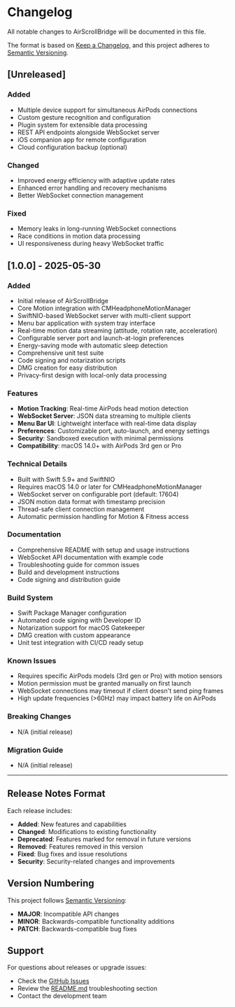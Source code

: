 # Changelog

All notable changes to AirScrollBridge will be documented in this file.

The format is based on [Keep a Changelog](https://keepachangelog.com/en/1.0.0/),
and this project adheres to [Semantic Versioning](https://semver.org/spec/v2.0.0.html).

## [Unreleased]

### Added
- Multiple device support for simultaneous AirPods connections
- Custom gesture recognition and configuration
- Plugin system for extensible data processing
- REST API endpoints alongside WebSocket server
- iOS companion app for remote configuration
- Cloud configuration backup (optional)

### Changed
- Improved energy efficiency with adaptive update rates
- Enhanced error handling and recovery mechanisms
- Better WebSocket connection management

### Fixed
- Memory leaks in long-running WebSocket connections
- Race conditions in motion data processing
- UI responsiveness during heavy WebSocket traffic

## [1.0.0] - 2025-05-30

### Added
- Initial release of AirScrollBridge
- Core Motion integration with CMHeadphoneMotionManager
- SwiftNIO-based WebSocket server with multi-client support
- Menu bar application with system tray interface
- Real-time motion data streaming (attitude, rotation rate, acceleration)
- Configurable server port and launch-at-login preferences
- Energy-saving mode with automatic sleep detection
- Comprehensive unit test suite
- Code signing and notarization scripts
- DMG creation for easy distribution
- Privacy-first design with local-only data processing

### Features
- **Motion Tracking**: Real-time AirPods head motion detection
- **WebSocket Server**: JSON data streaming to multiple clients
- **Menu Bar UI**: Lightweight interface with real-time data display
- **Preferences**: Customizable port, auto-launch, and energy settings
- **Security**: Sandboxed execution with minimal permissions
- **Compatibility**: macOS 14.0+ with AirPods 3rd gen or Pro

### Technical Details
- Built with Swift 5.9+ and SwiftNIO
- Requires macOS 14.0 or later for CMHeadphoneMotionManager
- WebSocket server on configurable port (default: 17604)
- JSON motion data format with timestamp precision
- Thread-safe client connection management
- Automatic permission handling for Motion & Fitness access

### Documentation
- Comprehensive README with setup and usage instructions
- WebSocket API documentation with example code
- Troubleshooting guide for common issues
- Build and development instructions
- Code signing and distribution guide

### Build System
- Swift Package Manager configuration
- Automated code signing with Developer ID
- Notarization support for macOS Gatekeeper
- DMG creation with custom appearance
- Unit test integration with CI/CD ready setup

### Known Issues
- Requires specific AirPods models (3rd gen or Pro) with motion sensors
- Motion permission must be granted manually on first launch
- WebSocket connections may timeout if client doesn't send ping frames
- High update frequencies (>60Hz) may impact battery life on AirPods

### Breaking Changes
- N/A (initial release)

### Migration Guide
- N/A (initial release)

---

## Release Notes Format

Each release includes:
- **Added**: New features and capabilities
- **Changed**: Modifications to existing functionality  
- **Deprecated**: Features marked for removal in future versions
- **Removed**: Features removed in this version
- **Fixed**: Bug fixes and issue resolutions
- **Security**: Security-related changes and improvements

## Version Numbering

This project follows [Semantic Versioning](https://semver.org/):
- **MAJOR**: Incompatible API changes
- **MINOR**: Backwards-compatible functionality additions
- **PATCH**: Backwards-compatible bug fixes

## Support

For questions about releases or upgrade issues:
- Check the [GitHub Issues](https://github.com/yourusername/air-scroll-bridge/issues)
- Review the [README.md](README.md) troubleshooting section
- Contact the development team
